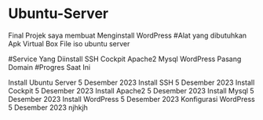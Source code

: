 # Ubuntu-Server
Final Projek saya membuat Menginstall WordPress
#Alat yang dibutuhkan
Apk Virtual Box
File iso ubuntu server

#Service Yang Diinstall
SSH
Cockpit
Apache2
Mysql
WordPress
Pasang Domain
#Progres Saat Ini

Install Ubuntu Server 5 Desember 2023
Install SSH 5 Desember 2023
Install Cockpit 5 Desember 2023
Install Apache2 5 Desember 2023
Install Mysql 5 Desember 2023
Install WordPress 5 Desember 2023
Konfigurasi WordPress 5 Desember 2023
njhkjh
